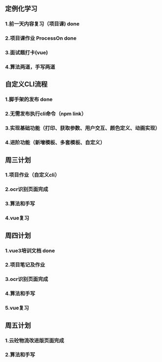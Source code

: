 ## 定例化学习 
### 1.前一天内容复习（项目课) done
### 2.项目课作业 ProcessOn done
### 3.面试题打卡(vue) 
### 4.算法两道，手写两道 

## 自定义CLI流程
### 1.脚手架的发布 done
### 2.无需发布执行cli命令（npm link）
### 3.实现基础功能（打印、获取参数、用户交互、颜色定义、动画实现）
### 4.进阶功能（新增模板、多套模板、自定义）

## 周三计划
### 1.项目作业（自定义cli）
### 2.ocr识别页面完成
### 3.算法和手写
### 4.vue复习

## 周四计划
### 1.vue3培训文档 done
### 2.项目笔记及作业
### 3.ocr识别页面完成
### 4.算法和手写
### 5.vue复习

## 周五计划
### 1.云砼物流改进版页面完成
### 2.算法和手写






